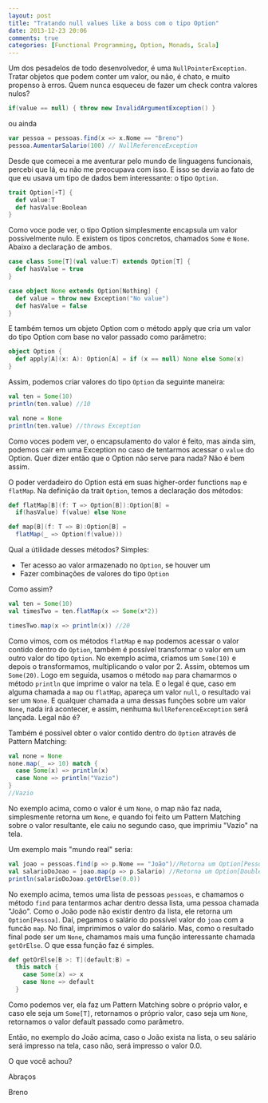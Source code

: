 ```yaml
---
layout: post
title: "Tratando null values like a boss com o tipo Option"
date: 2013-12-23 20:06
comments: true
categories: [Functional Programming, Option, Monads, Scala]
---
```


Um dos pesadelos de todo desenvolvedor, é uma `NullPointerException`. Tratar objetos que podem conter um valor, ou não, é chato, e muito propenso à erros. Quem nunca esqueceu de fazer um check contra valores nulos?

``` scala
if(value == null) { throw new InvalidArgumentException() }
```

ou ainda

``` scala
var pessoa = pessoas.find(x => x.Nome == "Breno")
pessoa.AumentarSalario(100) // NullReferenceException
```

Desde que comecei a me aventurar pelo mundo de linguagens funcionais, percebi que lá, eu não me preocupava com isso. E isso se devia ao fato de que eu usava um tipo de dados bem interessante: o tipo `Option`.

``` scala
trait Option[+T] {
  def value:T
  def hasValue:Boolean
}
```

Como voce pode ver, o tipo Option simplesmente encapsula um valor possivelmente nulo. E existem os tipos concretos, chamados `Some` e `None`. Abaixo a declaração de ambos.

``` scala
case class Some[T](val value:T) extends Option[T] {
  def hasValue = true
}

case object None extends Option[Nothing] {
  def value = throw new Exception("No value")
  def hasValue = false
}
```

E também temos um objeto Option com o método apply que cria um valor do tipo Option com base no valor passado como parâmetro:

``` scala
object Option {
  def apply[A](x: A): Option[A] = if (x == null) None else Some(x)
}
```

Assim, podemos criar valores do tipo `Option` da seguinte maneira:

``` scala
val ten = Some(10)
println(ten.value) //10
```

``` scala
val none = None
println(ten.value) //throws Exception
```

Como voces podem ver, o encapsulamento do valor é feito, mas ainda sim, podemos cair em uma Exception no caso de tentarmos acessar o `value` do Option. Quer dizer então que o Option não serve para nada? Não é bem assim.

O poder verdadeiro do Option está em suas higher-order functions `map` e `flatMap`. Na definição da trait `Option`, temos a declaração dos métodos:

``` scala
def flatMap[B](f: T => Option[B]):Option[B] =
  if(hasValue) f(value) else None

def map[B](f: T => B):Option[B] =
  flatMap(_ => Option(f(value)))
```

Qual a útilidade desses métodos? Simples:

* Ter acesso ao valor armazenado no `Option`, se houver um
* Fazer combinações de valores do tipo `Option`

Como assim?

``` scala
val ten = Some(10)
val timesTwo = ten.flatMap(x => Some(x*2))

timesTwo.map(x => println(x)) //20
```

Como vimos, com os métodos `flatMap` e `map` podemos acessar o valor contido dentro do `Option`, também é possível transformar o valor em um outro valor do tipo `Option`. No exemplo acima, criamos um `Some(10)` e depois o transformamos, multiplicando o valor por 2. Assim, obtemos um `Some(20)`. Logo em seguida, usamos o método `map` para chamarmos o método `println` que imprime o valor na tela. E o legal é que, caso em alguma chamada a `map` ou `flatMap`, apareça um valor `null`, o resultado vai ser um `None`. E qualquer chamada a uma dessas funções sobre um valor `None`, nada irá acontecer, e assim, nenhuma `NullReferenceException` será lançada. Legal não é?

Também é possível obter o valor contido dentro do `Option` através de Pattern Matching:

``` scala
val none = None
none.map(_ => 10) match {
  case Some(x) => println(x)
  case None => println("Vazio")
}
//Vazio
```

No exemplo acima, como o valor é um `None`, o map não faz nada, simplesmente retorna um `None`, e quando foi feito um Pattern Matching sobre o valor resultante, ele caiu no segundo caso, que imprimiu "Vazio" na tela.

Um exemplo mais "mundo real" seria:

``` scala
val joao = pessoas.find(p => p.Nome == "João")//Retorna um Option[Pessoa]
val salarioDoJoao = joao.map(p => p.Salario) //Retorna um Option[Double]
println(salarioDoJoao.getOrElse(0.0))
```

No exemplo acima, temos uma lista de pessoas `pessoas`, e chamamos o método `find` para tentarmos achar dentro dessa lista, uma pessoa chamada "João". Como o João pode não existir dentro da lista, ele retorna um `Option[Pessoa]`. Daí, pegamos o salário do possível valor do `joao` com a funcão `map`. No final, imprimimos o valor do salário. Mas, como o resultado final pode ser um `None`, chamamos mais uma função interessante chamada `getOrElse`. O que essa função faz é simples.

``` scala
def getOrElse[B >: T](default:B) =
  this match {
    case Some(x) => x
    case None => default
  }
```

Como podemos ver, ela faz um Pattern Matching sobre o próprio valor, e caso ele seja um `Some[T]`, retornamos o próprio valor, caso seja um `None`, retornamos o valor default passado como parâmetro.

Então, no exemplo do João acima, caso o João exista na lista, o seu salário será impresso na tela, caso não, será impresso o valor 0.0.

O que você achou?

Abraços

Breno